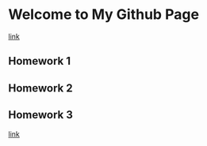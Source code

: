 # Welcome to My Github Page
[link](https://github.com/BU-IE-360/spring22-adrianliakof/blob/gh-pages/IE%20360%20Homework%201.html)
## Homework 1
## Homework 2
## Homework 3
[link](https://moodle.boun.edu.tr/)
